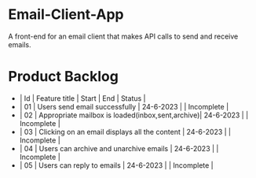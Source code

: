# Email-Client-App
A front-end for an email client that makes API calls to send and receive emails.



# Product Backlog

- | Id | Feature title                                    | Start     |    End    |   Status    |
- | 01 | Users send email successfully                    | 24-6-2023 |           |  Incomplete |
- | 02 | Appropriate mailbox is loaded(inbox,sent,archive)| 24-6-2023 |           |  Incomplete |
- | 03 | Clicking on an email displays all the content    | 24-6-2023 |           |  Incomplete |
- | 04 | Users can archive and unarchive emails           | 24-6-2023 |           |  Incomplete |
- | 05 | Users can reply to emails                        | 24-6-2023 |           |  Incomplete |